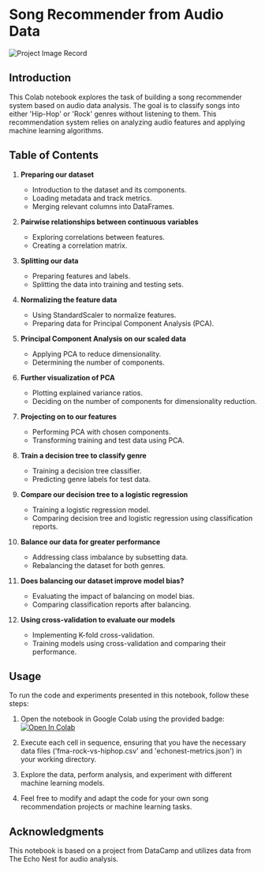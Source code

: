 # Song Recommender from Audio Data

![Project Image Record](https://assets.datacamp.com/production/project_449/img/iphone_music.jpg)

## Introduction

This Colab notebook explores the task of building a song recommender system based on audio data analysis. The goal is to classify songs into either 'Hip-Hop' or 'Rock' genres without listening to them. This recommendation system relies on analyzing audio features and applying machine learning algorithms.

## Table of Contents

1. **Preparing our dataset**
    - Introduction to the dataset and its components.
    - Loading metadata and track metrics.
    - Merging relevant columns into DataFrames.

2. **Pairwise relationships between continuous variables**
    - Exploring correlations between features.
    - Creating a correlation matrix.

3. **Splitting our data**
    - Preparing features and labels.
    - Splitting the data into training and testing sets.

4. **Normalizing the feature data**
    - Using StandardScaler to normalize features.
    - Preparing data for Principal Component Analysis (PCA).

5. **Principal Component Analysis on our scaled data**
    - Applying PCA to reduce dimensionality.
    - Determining the number of components.

6. **Further visualization of PCA**
    - Plotting explained variance ratios.
    - Deciding on the number of components for dimensionality reduction.

7. **Projecting on to our features**
    - Performing PCA with chosen components.
    - Transforming training and test data using PCA.

8. **Train a decision tree to classify genre**
    - Training a decision tree classifier.
    - Predicting genre labels for test data.

9. **Compare our decision tree to a logistic regression**
    - Training a logistic regression model.
    - Comparing decision tree and logistic regression using classification reports.

10. **Balance our data for greater performance**
    - Addressing class imbalance by subsetting data.
    - Rebalancing the dataset for both genres.

11. **Does balancing our dataset improve model bias?**
    - Evaluating the impact of balancing on model bias.
    - Comparing classification reports after balancing.

12. **Using cross-validation to evaluate our models**
    - Implementing K-fold cross-validation.
    - Training models using cross-validation and comparing their performance.

## Usage

To run the code and experiments presented in this notebook, follow these steps:

1. Open the notebook in Google Colab using the provided badge: [![Open In Colab](https://colab.research.google.com/assets/colab-badge.svg)](https://colab.research.google.com/github/abh2050/Codes/blob/master/Song%20recommender%20from%20Audio%20Data.ipynb)

2. Execute each cell in sequence, ensuring that you have the necessary data files ('fma-rock-vs-hiphop.csv' and 'echonest-metrics.json') in your working directory.

3. Explore the data, perform analysis, and experiment with different machine learning models.

4. Feel free to modify and adapt the code for your own song recommendation projects or machine learning tasks.

## Acknowledgments

This notebook is based on a project from DataCamp and utilizes data from The Echo Nest for audio analysis.

